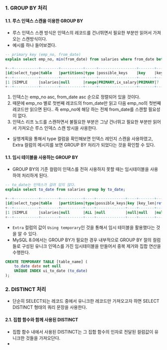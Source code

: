 ### 1. GROUP BY 처리

#### 1.1. 루스 인덱스 스캔을 이용한 GROUP BY

- 루스 인덱스 스캔 방식은 인덱스의 레코드를 건너뛰면서 필요한 부분만 읽어서 가져오는 스캔방식이다.
- 예시를 하나 들어보겠다.

```sql
-- primary key (emp_no, from_date)
explain select emp_no, min(from_date) from salaries where from_date between '1985-01-01' and '1985-12-31' group by emp_no;

+--+-----------+--------+----------+-----+-----------------+-------+-------+----+------+--------+-------------------------------------+
|id|select_type|table   |partitions|type |possible_keys    |key    |key_len|ref |rows  |filtered|Extra                                |
+--+-----------+--------+----------+-----+-----------------+-------+-------+----+------+--------+-------------------------------------+
|1 |SIMPLE     |salaries|null      |range|PRIMARY,ix_salary|PRIMARY|7      |null|274543|100     |Using where; Using index for group-by|
+--+-----------+--------+----------+-----+-----------------+-------+-------+----+------+--------+-------------------------------------+
```
1. 인덱스는 emp_no asc, from_date asc 순으로 정렬되어 있을 것이다.
2. 때문에 emp_no 별로 첫번째 레코드의 from_date만 읽고 다음 emp_no의 첫번째 레코드만 읽으면 된다.. 즉 emp_no에 해당 하는 전체 from_date를 스캔할 필요성이 없다.
3. 인덱스 리프 노드를 스캔하면서 불필요한 부분은 그냥 건너뛰고 필요한 부분만 읽어서 가져오슨 루스 인덱스 스캔 방시을 사용한다.

- 실행계획을 통해서 type 컬럼을 확인해보면 인덱스 레인지 스캔을 사용하였고, Extra 컬럼의 메시지를 보면 GROUP BY 처리가 되었다는 것을 확인할 수 있다.


#### 1.1. 임시 테이블을 사용하는 GROUP BY

- GROUP BY의 기준 컬럼이 인덱스를 전혀 사용하지 못할 때는 임시테이블을 사용하여 처리하게 된다.

```sql
-- to_date는 인덱스가 걸려 있지 않다.
explain select to_date from salaries group by to_date;

+--+-----------+--------+----------+----+-------------+----+-------+----+-------+--------+---------------+
|id|select_type|table   |partitions|type|possible_keys|key |key_len|ref |rows   |filtered|Extra          |
+--+-----------+--------+----------+----+-------------+----+-------+----+-------+--------+---------------+
|1 |SIMPLE     |salaries|null      |ALL |null         |null|null   |null|2579708|100     |Using temporary|
+--+-----------+--------+----------+----+-------------+----+-------+----+-------+--------+---------------+
```
- `Extra` 컬럼의 값이 `Using temporary`인 것을 통해서 임시 테이블을 활용했다는 것을 알 수 있다.
- MySQL 8.0에서는 GROUP BY가 필요한 경우 내부적으로 GROUP BY 절의 컬럼들로 구성된 유니크 인덱스를 가진 임시테이블을 만들어서 중복 제거와 집합 연산을 수행한다.
```sql
CREATE TEMPORARY TABLE [table_name] (
    to_date date not null
    UNIQUE INDEX ui_to_date (to_date) 
);
```

### 2. DISTINCT 처리

- 단순히 SELECT되는 레코드 중에서 유니크한 레코드만 가져오고자 하면 SELECT DISTINCT 형태의 쿼리 문장을 사용한다.

#### 2.1. 집합 함수와 함께 사용된 DISTINCT

- 집합 함수 내에서 사용된 DISTINCT는 그 집합 함수의 인자로 전달된 컬럼값이 유니크한 것들을 가져오단다.
- 